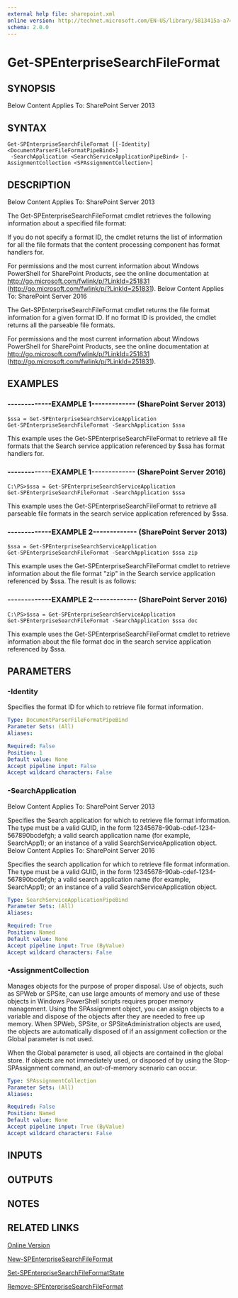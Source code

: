 ```yaml
---
external help file: sharepoint.xml
online version: http://technet.microsoft.com/EN-US/library/5813415a-a741-4371-9500-fd8e0dfb6977(Office.15).aspx
schema: 2.0.0
---
```


# Get-SPEnterpriseSearchFileFormat

## SYNOPSIS
Below Content Applies To: SharePoint Server 2013

## SYNTAX

```
Get-SPEnterpriseSearchFileFormat [[-Identity] <DocumentParserFileFormatPipeBind>]
 -SearchApplication <SearchServiceApplicationPipeBind> [-AssignmentCollection <SPAssignmentCollection>]
```

## DESCRIPTION
Below Content Applies To: SharePoint Server 2013

The Get-SPEnterpriseSearchFileFormat cmdlet retrieves the following information about a specified file format:

If you do not specify a format ID, the cmdlet returns the list of information for all the file formats that the content processing component has format handlers for.

For permissions and the most current information about Windows PowerShell for SharePoint Products, see the online documentation at http://go.microsoft.com/fwlink/p/?LinkId=251831 (http://go.microsoft.com/fwlink/p/?LinkId=251831).
Below Content Applies To: SharePoint Server 2016

The Get-SPEnterpriseSearchFileFormat cmdlet returns the file format information for a given format ID.
If no format ID is provided, the cmdlet returns all the parseable file formats.

For permissions and the most current information about Windows PowerShell for SharePoint Products, see the online documentation at http://go.microsoft.com/fwlink/p/?LinkId=251831 (http://go.microsoft.com/fwlink/p/?LinkId=251831).

## EXAMPLES

### -------------EXAMPLE 1------------- (SharePoint Server 2013)
```
$ssa = Get-SPEnterpriseSearchServiceApplication
Get-SPEnterpriseSearchFileFormat -SearchApplication $ssa
```

This example uses the Get-SPEnterpriseSearchFileFormat to retrieve all file formats that the Search service application referenced by $ssa has format handlers for.

### -------------EXAMPLE 1------------- (SharePoint Server 2016)
```
C:\PS>$ssa = Get-SPEnterpriseSearchServiceApplication
Get-SPEnterpriseSearchFileFormat -SearchApplication $ssa
```

This example uses the Get-SPEnterpriseSearchFileFormat to retrieve all parseable file formats in the search service application referenced by $ssa.

### -------------EXAMPLE 2------------- (SharePoint Server 2013)
```
$ssa = Get-SPEnterpriseSearchServiceApplication
Get-SPEnterpriseSearchFileFormat -SearchApplication $ssa zip
```

This example uses the Get-SPEnterpriseSearchFileFormat cmdlet to retrieve information about the file format "zip" in the Search service application referenced by $ssa.
The result is as follows:

### -------------EXAMPLE 2------------- (SharePoint Server 2016)
```
C:\PS>$ssa = Get-SPEnterpriseSearchServiceApplication
Get-SPEnterpriseSearchFileFormat -SearchApplication $ssa doc
```

This example uses the Get-SPEnterpriseSearchFileFormat cmdlet to retrieve information about the file format doc in the search service application referenced by $ssa.

## PARAMETERS

### -Identity
Specifies the format ID for which to retrieve file format information.

```yaml
Type: DocumentParserFileFormatPipeBind
Parameter Sets: (All)
Aliases: 

Required: False
Position: 1
Default value: None
Accept pipeline input: False
Accept wildcard characters: False
```

### -SearchApplication
Below Content Applies To: SharePoint Server 2013

Specifies the Search application for which to retrieve file format information.
The type must be a valid GUID, in the form 12345678-90ab-cdef-1234-567890bcdefgh; a valid search application name (for example, SearchApp1); or an instance of a valid SearchServiceApplication object.
Below Content Applies To: SharePoint Server 2016

Specifies the search application for which to retrieve file format information.
The type must be a valid GUID, in the form 12345678-90ab-cdef-1234-567890bcdefgh; a valid search application name (for example, SearchApp1); or an instance of a valid SearchServiceApplication object.

```yaml
Type: SearchServiceApplicationPipeBind
Parameter Sets: (All)
Aliases: 

Required: True
Position: Named
Default value: None
Accept pipeline input: True (ByValue)
Accept wildcard characters: False
```

### -AssignmentCollection
Manages objects for the purpose of proper disposal.
Use of objects, such as SPWeb or SPSite, can use large amounts of memory and use of these objects in Windows PowerShell scripts requires proper memory management.
Using the SPAssignment object, you can assign objects to a variable and dispose of the objects after they are needed to free up memory.
When SPWeb, SPSite, or SPSiteAdministration objects are used, the objects are automatically disposed of if an assignment collection or the Global parameter is not used.

When the Global parameter is used, all objects are contained in the global store.
If objects are not immediately used, or disposed of by using the Stop-SPAssignment command, an out-of-memory scenario can occur.

```yaml
Type: SPAssignmentCollection
Parameter Sets: (All)
Aliases: 

Required: False
Position: Named
Default value: None
Accept pipeline input: True (ByValue)
Accept wildcard characters: False
```

## INPUTS

## OUTPUTS

## NOTES

## RELATED LINKS

[Online Version](http://technet.microsoft.com/EN-US/library/5813415a-a741-4371-9500-fd8e0dfb6977(Office.15).aspx)

[New-SPEnterpriseSearchFileFormat]()

[Set-SPEnterpriseSearchFileFormatState]()

[Remove-SPEnterpriseSearchFileFormat]()

